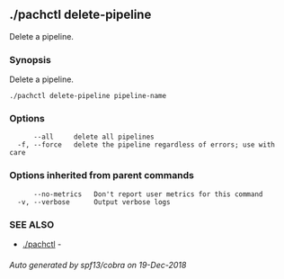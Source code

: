 ## ./pachctl delete-pipeline

Delete a pipeline.

### Synopsis


Delete a pipeline.

```
./pachctl delete-pipeline pipeline-name
```

### Options

```
      --all     delete all pipelines
  -f, --force   delete the pipeline regardless of errors; use with care
```

### Options inherited from parent commands

```
      --no-metrics   Don't report user metrics for this command
  -v, --verbose      Output verbose logs
```

### SEE ALSO
* [./pachctl](./pachctl.md)	 - 

###### Auto generated by spf13/cobra on 19-Dec-2018
